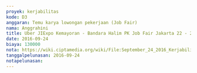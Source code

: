 ```yaml
---
proyek: kerjabilitas
kode: D3
anggaran: Temu karya lowongan pekerjaan (Job Fair)
nama: Anggrahini
title: Uber JIExpo Kemayoran - Bandara Halim PK Job Fair Jakarta 22 - 24 September 2016
date: 2016-09-24
biaya: 130000
nota: https://wiki.ciptamedia.org/wiki/File:September_24_2016_Kerjabilitas_D3_uber_jiexpo_halimpk_Anggrahini.png
tanggalpelunasan: 2016-09-24
notapelunasan:
---
```

